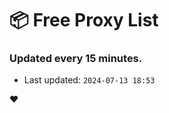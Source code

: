 # :package: Free Proxy List
### Updated every 15 minutes.

- Last updated: `2024-07-13 18:53`

:heart:
